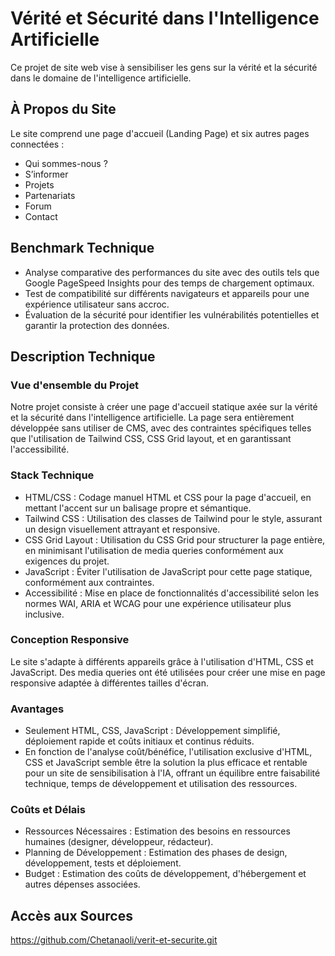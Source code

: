 # Vérité et Sécurité dans l'Intelligence Artificielle

Ce projet de site web vise à sensibiliser les gens sur la vérité et la sécurité dans le domaine de l'intelligence artificielle.

## À Propos du Site

Le site comprend une page d'accueil (Landing Page) et six autres pages connectées :
- Qui sommes-nous ?
- S’informer
- Projets
- Partenariats
- Forum
- Contact

## Benchmark Technique

- Analyse comparative des performances du site avec des outils tels que Google PageSpeed Insights pour des temps de chargement optimaux.
- Test de compatibilité sur différents navigateurs et appareils pour une expérience utilisateur sans accroc.
- Évaluation de la sécurité pour identifier les vulnérabilités potentielles et garantir la protection des données.

## Description Technique

### Vue d'ensemble du Projet

Notre projet consiste à créer une page d'accueil statique axée sur la vérité et la sécurité dans l'intelligence artificielle. La page sera entièrement développée sans utiliser de CMS, avec des contraintes spécifiques telles que l'utilisation de Tailwind CSS, CSS Grid layout, et en garantissant l'accessibilité.

### Stack Technique

- HTML/CSS : Codage manuel HTML et CSS pour la page d'accueil, en mettant l'accent sur un balisage propre et sémantique.
- Tailwind CSS : Utilisation des classes de Tailwind pour le style, assurant un design visuellement attrayant et responsive.
- CSS Grid Layout : Utilisation du CSS Grid pour structurer la page entière, en minimisant l'utilisation de media queries conformément aux exigences du projet.
- JavaScript : Éviter l'utilisation de JavaScript pour cette page statique, conformément aux contraintes.
- Accessibilité : Mise en place de fonctionnalités d'accessibilité selon les normes WAI, ARIA et WCAG pour une expérience utilisateur plus inclusive.

### Conception Responsive

Le site s'adapte à différents appareils grâce à l'utilisation d'HTML, CSS et JavaScript. Des media queries ont été utilisées pour créer une mise en page responsive adaptée à différentes tailles d'écran.

### Avantages

- Seulement HTML, CSS, JavaScript : Développement simplifié, déploiement rapide et coûts initiaux et continus réduits.
- En fonction de l'analyse coût/bénéfice, l'utilisation exclusive d'HTML, CSS et JavaScript semble être la solution la plus efficace et rentable pour un site de sensibilisation à l'IA, offrant un équilibre entre faisabilité technique, temps de développement et utilisation des ressources.

### Coûts et Délais

- Ressources Nécessaires : Estimation des besoins en ressources humaines (designer, développeur, rédacteur).
- Planning de Développement : Estimation des phases de design, développement, tests et déploiement.
- Budget : Estimation des coûts de développement, d'hébergement et autres dépenses associées.

## Accès aux Sources

https://github.com/Chetanaoli/verit-et-securite.git

